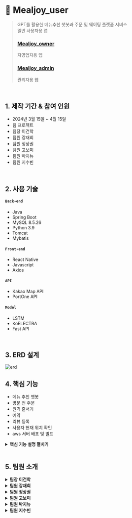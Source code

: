 # :pushpin: Mealjoy_user
>GPT를 활용한 메뉴추천 챗봇과 주문 및 웨이팅 플랫폼 서비스       
>일반 사용자용 앱
>
>### [Mealjoy_owner](https://github.com/leehakgun/mealjoy_owner)           
>자영업자용 앱
>
>### [Mealjoy_admin](https://github.com/jjjjjjj12345/mealjoy_admin)
>관리자용 웹

</br>

## 1. 제작 기간 & 참여 인원
- 2024년 3월 15일 ~ 4월 15일
- 팀 프로젝트
- 팀장 이건학
- 팀원 강재희
- 팀원 정상권
- 팀원 고보미
- 팀원 박지뉴
- 팀원 지수빈

</br>

## 2. 사용 기술
#### `Back-end`
  - Java
  - Spring Boot
  - MySQL 8.5.26
  - Python 3.9
  - Tomcat
  - Mybatis
#### `Front-end`
  - React Native
  - Javascript
  - Axios
#### `API`
  - Kakao Map API
  - PortOne API
#### `Model`
  - LSTM
  - KoELECTRA
  - Fast API
</br>

## 3. ERD 설계
![erd](https://github.com/Parkjinew/mealjoy_user/assets/153901490/42a5170d-ddfc-4d28-9644-cd6aca4c5390)


## 4. 핵심 기능
- 메뉴 추천 챗봇
- 방문 전 주문
- 원격 줄서기
- 예약
- 리뷰 등록
- 사용자 현재 위치 확인
- aws 서버 배포 및 빌드


<details>
<summary><b>핵심 기능 설명 펼치기</b></summary>
<div markdown="1">

### 4.1. 사용기술
![image](https://github.com/Parkjinew/mealjoy_user/assets/114290412/7328453d-d9ce-4219-a848-173edc764d4c)
<br>

### 4.2. 챗봇
![image](https://github.com/Parkjinew/mealjoy_user/assets/114290412/b35ec733-6a94-4068-aeea-e176fc0569b1)
![image](https://github.com/Parkjinew/mealjoy_user/assets/114290412/8015945e-5bb5-45fb-a243-e2400ac5b8f7)

<br>

- 챗봇
- 
<br>

### 4.3. 방문 전 주문
![image](https://github.com/Parkjinew/mealjoy_user/assets/114290412/bfbdf953-acc9-4724-aa0d-2d43cbce8650)
![image](https://github.com/Parkjinew/mealjoy_user/assets/114290412/f350f749-6464-4f94-bd47-583b30a7fdd6)

<br>

- 주문

<br>

### 4.4. 원격 줄서기
![image](https://github.com/Parkjinew/mealjoy_user/assets/114290412/11f77ae9-adcd-4ab7-860c-bd966f3425b5)
![image](https://github.com/Parkjinew/mealjoy_user/assets/114290412/6a6dc838-5846-4960-82d0-28ecfef3984c)

 <br>
 
- 줄서기

<br>

### 4.5. 예약
![image](https://github.com/Parkjinew/mealjoy_user/assets/114290412/32722020-6eed-4836-9198-51c604003c4f)

 <br>

- 예약

<br>

### 4.6. 리뷰 작성
![image](https://github.com/Parkjinew/mealjoy_user/assets/114290412/3955de3a-95a6-4fc9-910e-a9a527363a17)
![image](https://github.com/Parkjinew/mealjoy_user/assets/114290412/400ba2a2-29bb-49b1-8b42-ad9c15414c5e)
![image](https://github.com/Parkjinew/mealjoy_user/assets/114290412/ba6eac4f-91ce-42ee-a859-de5f7d135cf8)


 <br>
 
- 리뷰

<br>

### 4.7. 사용자 현재 위치 확인
![image](https://github.com/Parkjinew/mealjoy_user/assets/114290412/663a8f07-7245-4be3-a586-68f261795008)

<br>

- 위치

<br>

### 4.8. aws 서버 배포 및 빌드
![image](https://github.com/Parkjinew/mealjoy_user/assets/114290412/de8be8e6-3d9b-40e8-a7c2-cca46f5d2dd4)
![image](https://github.com/Parkjinew/mealjoy_user/assets/114290412/7c2cbcca-885a-4b2b-a2f8-247e2cb75b5d)

<br>

- 배포

<br>

</div>
</details>

</br>
 
## 5. 팀원 소개

<details>
<summary><b>팀장 이건학</b></summary>
<div markdown="1">

#### `Front-End`
 - 주문완료(고객)
 - 예약완료(고객)
 - 예약취소(고객)
 - 마이페이지(고객)
 - 알림(고객)
 - 리뷰관리(고객)
 - 문의(고객)
 - 매장목록(고객)
 - 매장등록(자영업자)
 - 매장수정(자영업자)
 - 메뉴관리(자영업자)
 - 문의하기(자영업자)
 - 리뷰관리(자영업자)
#### `Back-end`
 - 마이페이지(자영업자)
 - 매장등록(자영업자)
 - 매장수정(자영업자)
 - 메뉴관리(자영업자)
#### `API`
 - 사업자번호 인증API
#### `설계`
 - 유스케이스
 - 프로젝트 개요서
 - 서비스 흐름도
 - 요구사항정의서
 - 빅데이터분석서
#### `PM`
 - 폼보드제작
 - 일정관리
</div>
</details> 

<details>
<summary><b>팀원 강재희</b></summary>
<div markdown="1">

#### `Front-End`
- 원격 줄서기
- 예약 목록
- 예약 완료
</div>
</details>

<details>
<summary><b>팀원 정상권</b></summary>
<div markdown="1">

</div>
</details>

<details>
<summary><b>팀원 고보미</b></summary>
<div markdown="1">
  
#### `Front-End`
- 주문
- 매장 정보 확인
- 예약

</div>
</details>

<details>
<summary><b>팀원 박지뉴</b></summary>
<div markdown="1">
  
#### `Front-End`
- 메인
- 챗봇
- 검색결과
- 관심매장
- 주문목록
- 리뷰작성
- 정보수정
- 위치수정
- 문의작성
- 문의확인

#### `Back-end`
- 검색결과 기능 구현
- 관심매장 기능 구현
- 정보수정 기능 구현
- 마이페이지 기능 구현
- 주문목록 기능 구현
- 예약목록 기능 구현
- 문의학기 기능 구현
- 문의확인 기능 구현
- 리뷰작성 기능 구현
- 리뷰관리 기능 구현
- 회원가입 기능 구현
- 로그인 기능 구현

#### API
- 현재위치 설정 geolocation API
- 주소설정 주소찾기 카카오API

#### 배포
- aws 서버 배포
- docker 생성

#### GIT
- git 연동
  
</div>
</details>

<details>
<summary><b>팀원 지수빈</b></summary>
<div markdown="1">
  
#### `Front-End`
- 알림

#### `Back-end`
- 메인 페이지 기능 구현
- 매장 목록 기능 구현
- 매장 상세 페이지 기능 구현
- 예약 기능 구현
- 원격 줄서기 기능 구현
- 주문 기능 구현
- 매장별 리뷰 목록 출력 기능 구현
- 챗봇(메뉴 추천, 매장 검색) 기능 구현
- 알림 기능 구현
- 알림 목록 출력 기능 구현
- 원격 줄서기 현황 출력 기능 구현
- 관심 등록 기능 구현
- firebase storage 연동

#### Modeling
- LSTM을 활용한 의도분류 모델
- Fast API
- KoELECTRA를 사용한 개체명인식(NER)

#### API
- 결제 PortOne API
- 메뉴 추천 OpenAI API

#### DB
- DB설계 및 구축, 관리

#### 배포 및 빌드
- aws 서버 배포 및 빌드
</div>
</details>
